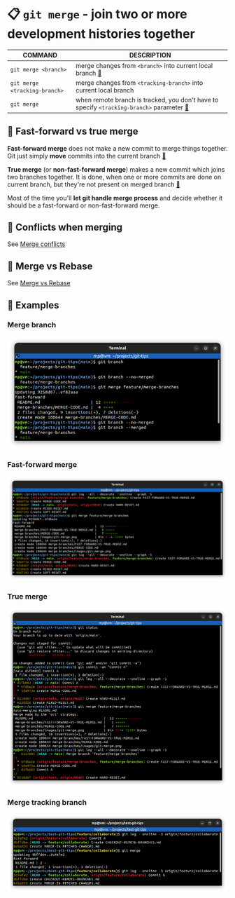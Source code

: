 # 📋 `git merge` - join two or more development histories together

| COMMAND                       | DESCRIPTION                                                                                                        |
| ----------------------------- | ------------------------------------------------------------------------------------------------------------------ |
| `git merge <branch>`          | merge changes from `<branch>` into current local branch [🔗](#merge-branch)                                         |
| `git merge <tracking-branch>` | merge changes from `<tracking-branch>` into current local branch                                                   |
| `git merge`                   | when remote branch is tracked, you don't have to specify `<tracking-branch>` parameter [🔗](#merge-tracking-branch) |

## 📌 Fast-forward vs true merge

**Fast-forward merge** does not make a new commit to merge things together. Git just simply **move** commits into the current branch [🔗](#fast-forward-merge)

**True merge** (or **non-fast-forward merge**) makes a new commit which joins two branches together. It is done, when one or more commits are done on current branch, but they're not present on merged branch [🔗](#true-merge)

Most of the time you'll **let git handle merge process** and decide whether it should be a fast-forward or non-fast-forward merge.

## 📌 Conflicts when merging

See [Merge conflicts](../concepts/MERGE-CONFLICTS.md)

## 📌 Merge vs Rebase

See [Merge vs Rebase](../concepts/MERGE-VS-REBASE.md)

## 📌 Examples

### Merge branch

![](images/git-merge.png)

### Fast-forward merge

![](images/git-merge-ff.png)

### True merge

![](images/git-merge-non-ff.png)

### Merge tracking branch

![](images/git-merge-tracking-branch.png)